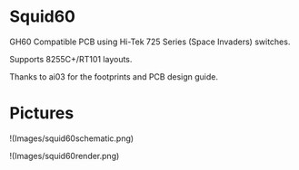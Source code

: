 # Squid60
GH60 Compatible PCB using Hi-Tek 725 Series (Space Invaders) switches.

Supports 8255C+/RT101 layouts.

Thanks to ai03 for the footprints and PCB design guide.

# Pictures
!(Images/squid60schematic.png)

!(Images/squid60render.png)
